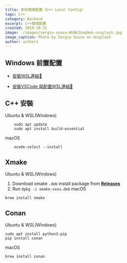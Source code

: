 ```yaml
---
title: 本地環境配置（C++ Local Config）
tags: C++
category: Backend
excerpt: C++環境配置
created: 2019-10-31
image: ./images/sergio-souza-WU6K3Lmq9ok-unsplash.jpg
image_caption: Photo by Sergio Souza on Unsplash
author: author1
---
```


## Windows 前置配置

* [安裝WSL連結🔗](/blog/wsl/)

* [安裝VSCode 與配置WSL連結🔗](/blog/visual-studio-code-wsl/)

## C++ 安裝

Ubuntu & WSL(Windows)
```
    sudo apt update 
    sudo apt install build-essential
```
macOS
```
    xcode-select --install
```
## Xmake

Ubuntu & WSL(Windows)
1. Download xmake `.deb` install package from **[Releases](https://github.com/xmake-io/xmake/releases)**
2. Run `dpkg -i xmake-xxxx.deb`
macOS
```
brew install xmake
```


## Conan
Ubuntu & WSL(Windows)
```
sudo apt install python3-pip
pip install conan
```
macOS
```
brew install conan
```
